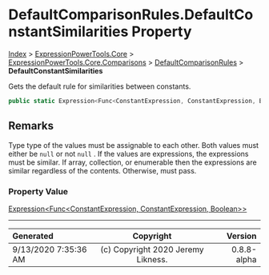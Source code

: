 ﻿# DefaultComparisonRules.DefaultConstantSimilarities Property

[Index](../index.md) > [ExpressionPowerTools.Core](ExpressionPowerTools.Core.a.md) > [ExpressionPowerTools.Core.Comparisons](ExpressionPowerTools.Core.Comparisons.n.md) > [DefaultComparisonRules](ExpressionPowerTools.Core.Comparisons.DefaultComparisonRules.cs.md) > **DefaultConstantSimilarities**

Gets the default rule for similarities between constants.

```csharp
public static Expression<Func<ConstantExpression, ConstantExpression, Boolean>> DefaultConstantSimilarities { get; }
```

## Remarks

Type type of the values must be assignable to each other. Both values must either
            be `null` or not `null` . If the values are expressions, the expressions must
            be similar. If array, collection, or enumerable then the expressions are similar regardless
            of the contents. Otherwise, must pass.

### Property Value

 [Expression&lt;Func&lt;ConstantExpression, ConstantExpression, Boolean>>](https://docs.microsoft.com/dotnet/api/system.linq.expressions.expression-1) 


---

| Generated | Copyright | Version |
| :-- | :-: | --: |
| 9/13/2020 7:35:36 AM | (c) Copyright 2020 Jeremy Likness. | 0.8.8-alpha |
